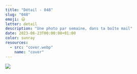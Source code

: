 ```yaml
---
title: "Détail - 048"
slug: "048"
emoji: 😃
letter: detail
description: "Une photo par semaine, dans ta boîte mail"
date: 2023-06-23T00:00:00+01:00
color: sunray
resources:
  - src: "cover.webp"
    name: "cover"
---
```

![](cover)
